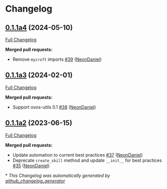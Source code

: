 # Changelog

## [0.1.1a4](https://github.com/NeonGeckoCom/skill-communication/tree/0.1.1a4) (2024-05-10)

[Full Changelog](https://github.com/NeonGeckoCom/skill-communication/compare/0.1.1a3...0.1.1a4)

**Merged pull requests:**

- Remove `mycroft` imports [\#39](https://github.com/NeonGeckoCom/skill-communication/pull/39) ([NeonDaniel](https://github.com/NeonDaniel))

## [0.1.1a3](https://github.com/NeonGeckoCom/skill-communication/tree/0.1.1a3) (2024-02-01)

[Full Changelog](https://github.com/NeonGeckoCom/skill-communication/compare/0.1.1a2...0.1.1a3)

**Merged pull requests:**

- Support ovos-utils 0.1 [\#38](https://github.com/NeonGeckoCom/skill-communication/pull/38) ([NeonDaniel](https://github.com/NeonDaniel))

## [0.1.1a2](https://github.com/NeonGeckoCom/skill-communication/tree/0.1.1a2) (2023-06-15)

[Full Changelog](https://github.com/NeonGeckoCom/skill-communication/compare/0.1.0...0.1.1a2)

**Merged pull requests:**

- Update automation to current best practices [\#37](https://github.com/NeonGeckoCom/skill-communication/pull/37) ([NeonDaniel](https://github.com/NeonDaniel))
- Deprecate `create_skill` method and update `__init__` for best practices [\#35](https://github.com/NeonGeckoCom/skill-communication/pull/35) ([NeonDaniel](https://github.com/NeonDaniel))



\* *This Changelog was automatically generated by [github_changelog_generator](https://github.com/github-changelog-generator/github-changelog-generator)*
